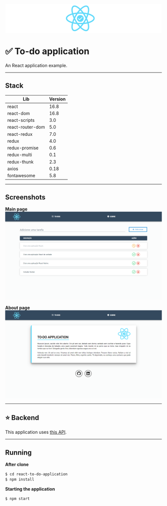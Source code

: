 ![](https://github.com/EduardoRotundaro/react-to-do-application/blob/master/docs/screenshots/logo.png?raw=true)

# ✅ To-do application

An React application example.

---

## Stack

| Lib | Version |
| ------ | ------ |
| react | 16.8 |
| react-dom | 16.8 |
| react-scripts | 3.0 |
| react-router-dom | 5.0 |
| react-redux | 7.0 |
| redux | 4.0 |
| redux-promise | 0.6 |
| redux-multi | 0.1 |
| redux-thunk | 2.3 |
| axios | 0.18 |
| fontawesome | 5.8 |

---

## Screenshots

**Main page**
![](https://github.com/EduardoRotundaro/react-to-do-application/blob/master/docs/screenshots/main.png?raw=true)


**About page**
![](https://github.com/EduardoRotundaro/react-to-do-application/blob/master/docs/screenshots/about.png?raw=true)


---

## ⭐ Backend

This application uses [this API](https://github.com/EduardoRotundaro/crud-api-express-mongo).

---

## Running

**After clone**

```sh
$ cd react-to-do-application
$ npm install
```

**Starting the application**

```sh
$ npm start
``` 
